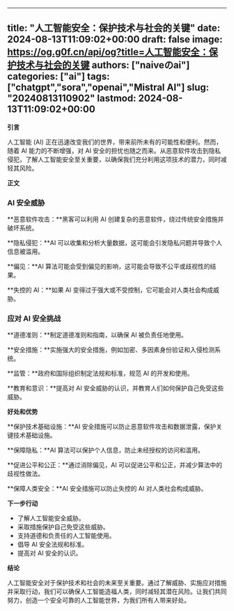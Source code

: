 
---
title: "人工智能安全：保护技术与社会的关键"
date: 2024-08-13T11:09:02+00:00
draft: false
image: https://og.g0f.cn/api/og?title=人工智能安全：保护技术与社会的关键
authors: ["naiveのai"]
categories: ["ai"]
tags: ["chatgpt","sora","openai","Mistral AI"]
slug: "20240813110902"
lastmod: 2024-08-13T11:09:02+00:00
---
**引言**

人工智能 (AI) 正在迅速改变我们的世界，带来前所未有的可能性和便利。然而，随着 AI 能力的不断增强，对 AI 安全的担忧也随之而来。从恶意软件攻击到隐私侵犯，了解人工智能安全至关重要，以确保我们充分利用这项技术的潜力，同时减轻其风险。

**正文**

### AI 安全威胁

**恶意软件攻击：**黑客可以利用 AI 创建复杂的恶意软件，绕过传统安全措施并破坏系统。

**隐私侵犯：**AI 可以收集和分析大量数据，这可能会引发隐私问题并导致个人信息被滥用。

**偏见：**AI 算法可能会受到偏见的影响，这可能会导致不公平或歧视性的结果。

**失控的 AI：**如果 AI 变得过于强大或不受控制，它可能会对人类社会构成威胁。

### 应对 AI 安全挑战

**道德准则：**制定道德准则和指南，以确保 AI 被负责任地使用。

**安全措施：**实施强大的安全措施，例如加密、多因素身份验证和入侵检测系统。

**监管：**政府和国际组织制定法规和标准，规范 AI 的开发和使用。

**教育和意识：**提高对 AI 安全威胁的认识，并教育人们如何保护自己免受这些威胁。

**好处和优势**

**保护技术基础设施：**AI 安全措施可以防止恶意软件攻击和数据泄露，保护关键技术基础设施。

**保障隐私：**AI 算法可以保护个人信息，防止未经授权的访问和滥用。

**促进公平和公正：**通过消除偏见，AI 可以促进公平和公正，并减少算法中的歧视性做法。

**保障人类安全：**AI 安全措施可以防止失控的 AI 对人类社会构成威胁。

**下一步行动**

* 了解人工智能安全威胁。
* 采取措施保护自己免受这些威胁。
* 支持道德和负责任的人工智能使用。
* 倡导 AI 安全法规和标准。
* 提高对 AI 安全的认识。

**结论**

人工智能安全对于保护技术和社会的未来至关重要。通过了解威胁、实施应对措施并采取行动，我们可以确保人工智能造福人类，同时减轻其潜在风险。让我们共同努力，创造一个安全可靠的人工智能世界，为我们所有人带来好处。